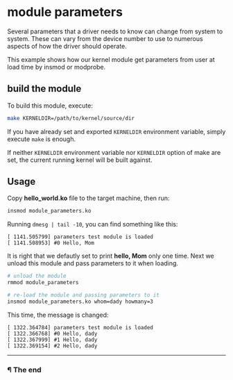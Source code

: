 # module parameters

Several parameters that a driver needs to know can change from system to system.
These can vary from the device number to use to numerous aspects of how the
driver should operate.

This example shows how our kernel module get parameters from user at load time
by insmod or modprobe.

## build the module

To build this module, execute:

```bash
make KERNELDIR=/path/to/kernel/source/dir
```

If you have already set and exported `KERNELDIR` environment variable, simply
execute `make` is enough.

If neither `KERNELDIR` environment variable nor `KERNELDIR` option of make
are set, the current running kernel will be built against.

## Usage

Copy **hello_world.ko** file to the target machine, then run:

```bash
insmod module_parameters.ko
```

Running `dmesg | tail -10`, you can find something like this:

```
[ 1141.505799] parameters test module is loaded
[ 1141.508953] #0 Hello, Mom
```

It is right that we defautly set to print **hello, Mom** only one time. Next we
unload this module and pass parameters to it when loading.

```bash
# unload the module
rmmod module_parameters

# re-load the module and passing parameters to it
insmod module_parameters.ko whom=dady howmany=3
```

This time, the message is changed:

```
[ 1322.364784] parameters test module is loaded
[ 1322.366768] #0 Hello, dady
[ 1322.367999] #1 Hello, dady
[ 1322.369154] #2 Hello, dady
```

---

### ¶ The end

